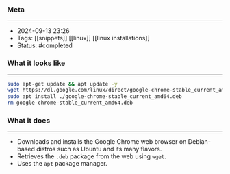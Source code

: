 ### Meta
- - -
- 2024-09-13 23:26
- Tags: [[snippets]] [[linux]] [[linux installations]]
- Status: #completed 

### What it looks like
- - -
```bash file:example.sh
sudo apt-get update && apt update -y
wget https://dl.google.com/linux/direct/google-chrome-stable_current_amd64.deb
sudo apt install ./google-chrome-stable_current_amd64.deb
rm google-chrome-stable_current_amd64.deb
```

### What it does
- - -
-  Downloads and installs the Google Chrome web browser on Debian-based distros such as Ubuntu and its many flavors.
- Retrieves the `.deb` package from the web using `wget`.
- Uses the `apt` package manager.